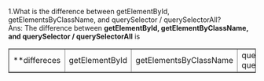 1.What is the difference between getElementById, getElementsByClassName, and querySelector / querySelectorAll?
<br>
Ans: The difference between **getElementById, getElementByClassName, and querySelector / querySelectorAll** is 
<table border=1 width="100%" >
  <tr>
    <td>**differeces</td>
    <td>getElementById</td>
    <td>getElementsByClassName</td>
    <td>querySelector / querySelectorAll</td>
  </tr>
</table>
